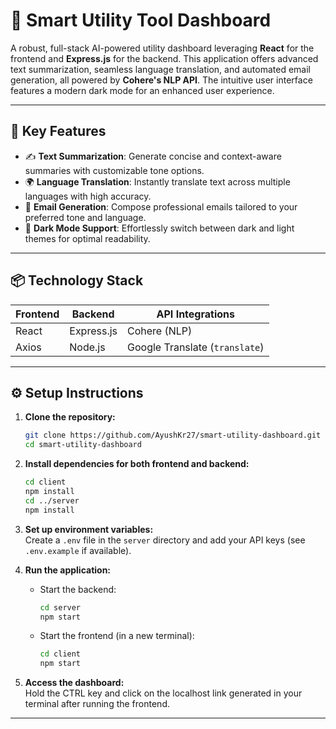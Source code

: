 # 🚀 Smart Utility Tool Dashboard

A robust, full-stack AI-powered utility dashboard leveraging **React** for the frontend and **Express.js** for the backend. This application offers advanced text summarization, seamless language translation, and automated email generation, all powered by **Cohere's NLP API**. The intuitive user interface features a modern dark mode for an enhanced user experience.

---

## 📸 Key Features

- ✍️ **Text Summarization**: Generate concise and context-aware summaries with customizable tone options.
- 🌍 **Language Translation**: Instantly translate text across multiple languages with high accuracy.
- 📧 **Email Generation**: Compose professional emails tailored to your preferred tone and language.
- 🌙 **Dark Mode Support**: Effortlessly switch between dark and light themes for optimal readability.

---

## 📦 Technology Stack

| Frontend      | Backend     | API Integrations                |
|---------------|-------------|---------------------------------|
| React         | Express.js  | Cohere (NLP)                    |
| Axios         | Node.js     | Google Translate (`translate`)  |

---

## ⚙️ Setup Instructions

1. **Clone the repository:**
    ```bash
    git clone https://github.com/AyushKr27/smart-utility-dashboard.git
    cd smart-utility-dashboard
    ```

2. **Install dependencies for both frontend and backend:**
    ```bash
    cd client
    npm install
    cd ../server
    npm install
    ```

3. **Set up environment variables:**  
    Create a `.env` file in the `server` directory and add your API keys (see `.env.example` if available).

4. **Run the application:**
    - Start the backend:
      ```bash
      cd server
      npm start
      ```
    - Start the frontend (in a new terminal):
      ```bash
      cd client
      npm start
      ```

5. **Access the dashboard:**  
    Hold the CTRL key and click on the localhost link generated in your terminal after running the frontend.
---
